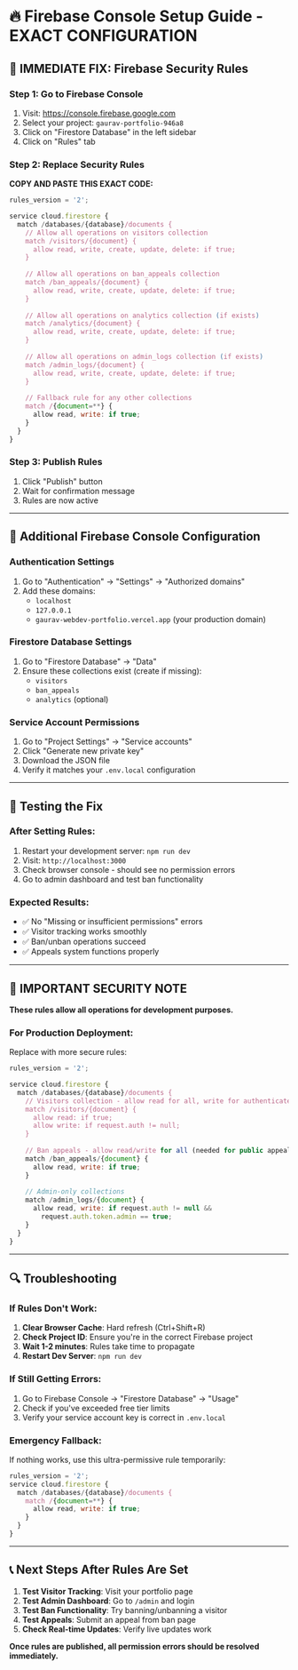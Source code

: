 # 🔥 Firebase Console Setup Guide - EXACT CONFIGURATION

## 🚨 **IMMEDIATE FIX: Firebase Security Rules**

### **Step 1: Go to Firebase Console**
1. Visit: https://console.firebase.google.com
2. Select your project: `gaurav-portfolio-946a8`
3. Click on "Firestore Database" in the left sidebar
4. Click on "Rules" tab

### **Step 2: Replace Security Rules**
**COPY AND PASTE THIS EXACT CODE:**

```javascript
rules_version = '2';

service cloud.firestore {
  match /databases/{database}/documents {
    // Allow all operations on visitors collection
    match /visitors/{document} {
      allow read, write, create, update, delete: if true;
    }
    
    // Allow all operations on ban_appeals collection
    match /ban_appeals/{document} {
      allow read, write, create, update, delete: if true;
    }
    
    // Allow all operations on analytics collection (if exists)
    match /analytics/{document} {
      allow read, write, create, update, delete: if true;
    }
    
    // Allow all operations on admin_logs collection (if exists)
    match /admin_logs/{document} {
      allow read, write, create, update, delete: if true;
    }
    
    // Fallback rule for any other collections
    match /{document=**} {
      allow read, write: if true;
    }
  }
}
```

### **Step 3: Publish Rules**
1. Click "Publish" button
2. Wait for confirmation message
3. Rules are now active

---

## 🔧 **Additional Firebase Console Configuration**

### **Authentication Settings**
1. Go to "Authentication" → "Settings" → "Authorized domains"
2. Add these domains:
   - `localhost`
   - `127.0.0.1`
   - `gaurav-webdev-portfolio.vercel.app` (your production domain)

### **Firestore Database Settings**
1. Go to "Firestore Database" → "Data"
2. Ensure these collections exist (create if missing):
   - `visitors`
   - `ban_appeals`
   - `analytics` (optional)

### **Service Account Permissions**
1. Go to "Project Settings" → "Service accounts"
2. Click "Generate new private key"
3. Download the JSON file
4. Verify it matches your `.env.local` configuration

---

## 🎯 **Testing the Fix**

### **After Setting Rules:**
1. Restart your development server: `npm run dev`
2. Visit: `http://localhost:3000`
3. Check browser console - should see no permission errors
4. Go to admin dashboard and test ban functionality

### **Expected Results:**
- ✅ No "Missing or insufficient permissions" errors
- ✅ Visitor tracking works smoothly
- ✅ Ban/unban operations succeed
- ✅ Appeals system functions properly

---

## 🚨 **IMPORTANT SECURITY NOTE**

**These rules allow all operations for development purposes.**

### **For Production Deployment:**
Replace with more secure rules:

```javascript
rules_version = '2';

service cloud.firestore {
  match /databases/{database}/documents {
    // Visitors collection - allow read for all, write for authenticated
    match /visitors/{document} {
      allow read: if true;
      allow write: if request.auth != null;
    }
    
    // Ban appeals - allow read/write for all (needed for public appeal form)
    match /ban_appeals/{document} {
      allow read, write: if true;
    }
    
    // Admin-only collections
    match /admin_logs/{document} {
      allow read, write: if request.auth != null && 
        request.auth.token.admin == true;
    }
  }
}
```

---

## 🔍 **Troubleshooting**

### **If Rules Don't Work:**
1. **Clear Browser Cache**: Hard refresh (Ctrl+Shift+R)
2. **Check Project ID**: Ensure you're in the correct Firebase project
3. **Wait 1-2 minutes**: Rules take time to propagate
4. **Restart Dev Server**: `npm run dev`

### **If Still Getting Errors:**
1. Go to Firebase Console → "Firestore Database" → "Usage"
2. Check if you've exceeded free tier limits
3. Verify your service account key is correct in `.env.local`

### **Emergency Fallback:**
If nothing works, use this ultra-permissive rule temporarily:

```javascript
rules_version = '2';
service cloud.firestore {
  match /databases/{database}/documents {
    match /{document=**} {
      allow read, write: if true;
    }
  }
}
```

---

## 📞 **Next Steps After Rules Are Set**

1. **Test Visitor Tracking**: Visit your portfolio page
2. **Test Admin Dashboard**: Go to `/admin` and login
3. **Test Ban Functionality**: Try banning/unbanning a visitor
4. **Test Appeals**: Submit an appeal from ban page
5. **Check Real-time Updates**: Verify live updates work

**Once rules are published, all permission errors should be resolved immediately.**